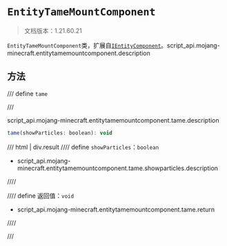 # `EntityTameMountComponent`

> 文档版本：1.21.60.21

`EntityTameMountComponent`类，扩展自[`IEntityComponent`](./ientitycomponent.md)。script_api.mojang-minecraft.entitytamemountcomponent.description

## 方法

/// define
`tame`


///

script_api.mojang-minecraft.entitytamemountcomponent.tame.description

```js
tame(showParticles: boolean): void
```

/// html | div.result
//// define
`showParticles`：`boolean`

- script_api.mojang-minecraft.entitytamemountcomponent.tame.showparticles.description


////

//// define
返回值：`void`

- script_api.mojang-minecraft.entitytamemountcomponent.tame.return


////

///


